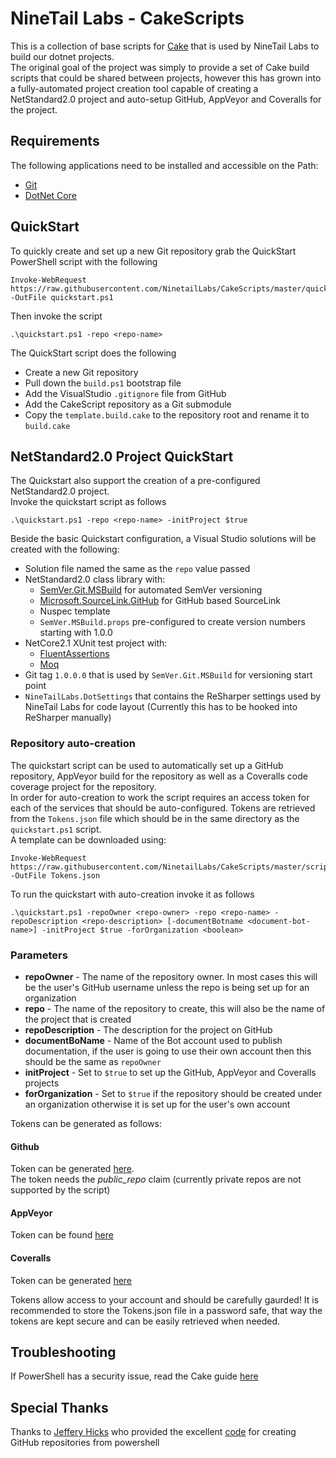 # NineTail Labs - CakeScripts
This is a collection of base scripts for [Cake](https://cakebuild.net) that is used by NineTail Labs to build our dotnet projects.  
The original goal of the project was simply to provide a set of Cake build scripts that could be shared between projects, however this has grown into a fully-automated project creation tool capable of creating a NetStandard2.0 project and auto-setup GitHub, AppVeyor and Coveralls for the project.

## Requirements
The following applications need to be installed and accessible on the Path:
- [Git](https://git-scm.com/)
- [DotNet Core](https://www.microsoft.com/net/download)

## QuickStart
To quickly create and set up a new Git repository grab the QuickStart PowerShell script with the following
```
Invoke-WebRequest https://raw.githubusercontent.com/NinetailLabs/CakeScripts/master/quickstart.ps1 -OutFile quickstart.ps1
```

Then invoke the script
```
.\quickstart.ps1 -repo <repo-name>
```
The QuickStart script does the following
- Create a new Git repository
- Pull down the `build.ps1` bootstrap file
- Add the VisualStudio `.gitignore` file from GitHub
- Add the CakeScript repository as a Git submodule 
- Copy the `template.build.cake` to the repository root and rename it to `build.cake`

## NetStandard2.0 Project QuickStart
The Quickstart also support the creation of a pre-configured NetStandard2.0 project.  
Invoke the quickstart script as follows
```
.\quickstart.ps1 -repo <repo-name> -initProject $true
```

Beside the basic Quickstart configuration, a Visual Studio solutions will be created with the following:
- Solution file named the same as the `repo` value passed
- NetStandard2.0 class library with:
  - [SemVer.Git.MSBuild](https://www.nuget.org/packages/SemVer.Git.MSBuild/) for automated SemVer versioning
  - [Microsoft.SourceLink.GitHub](https://www.nuget.org/packages?q=Microsoft.SourceLink.GitHub) for GitHub based SourceLink
  - Nuspec template
  - `SemVer.MSBuild.props` pre-configured to create version numbers starting with 1.0.0
- NetCore2.1 XUnit test project with:
  - [FluentAssertions](https://www.nuget.org/packages/FluentAssertions/)
  - [Moq](https://www.nuget.org/packages/Moq/)
- Git tag `1.0.0.0` that is used by `SemVer.Git.MSBuild` for versioning start point
- `NineTailLabs.DotSettings` that contains the ReSharper settings used by NineTail Labs for code layout (Currently this has to be hooked into ReSharper manually)

### Repository auto-creation
The quickstart script can be used to automatically set up a GitHub repository, AppVeyor build for the repository as well as a Coveralls code coverage project for the repository.  
In order for auto-creation to work the script requires an access token for each of the services that should be auto-configured. Tokens are retrieved from the `Tokens.json` file which
should be in the same directory as the `quickstart.ps1` script.  
A template can be downloaded using:
```
Invoke-WebRequest https://raw.githubusercontent.com/NinetailLabs/CakeScripts/master/scripts/Tokens.json -OutFile Tokens.json
```

To run the quickstart with auto-creation invoke it as follows
```
.\quickstart.ps1 -repoOwner <repo-owner> -repo <repo-name> -repoDescription <repo-description> [-documentBotname <document-bot-name>] -initProject $true -forOrganization <boolean>
```

### Parameters
- **repoOwner** - The name of the repository owner. In most cases this will be the user's GitHub username unless the repo is being set up for an organization  
- **repo** - The name of the repository to create, this will also be the name of the project that is created  
- **repoDescription** - The description for the project on GitHub  
- **documentBoName** - Name of the Bot account used to publish documentation, if the user is going to use their own account then this should be the same as `repoOwner`  
- **initProject** - Set to `$true` to set up the GitHub, AppVeyor and Coveralls projects  
- **forOrganization** - Set to `$true` if the repository should be created under an organization otherwise it is set up for the user's own account   

Tokens can be generated as follows:
#### Github
Token can be generated [here](https://github.com/settings/tokens).  
The token needs the *public_repo* claim (currently private repos are not supported by the script)

#### AppVeyor
Token can be found [here](https://coveralls.io/account)

#### Coveralls
Token can be generated [here](https://ci.appveyor.com/api-token)

Tokens allow access to your account and should be carefully gaurded! It is recommended to store the Tokens.json file in a password safe, that way the tokens are kept secure
and can be easily retrieved when needed.

## Troubleshooting
If PowerShell has a security issue, read the Cake guide [here](https://cakebuild.net/docs/tutorials/powershell-security)

## Special Thanks
Thanks to [Jeffery Hicks](https://jdhitsolutions.com/blog/about-me/) who provided the excellent [code](https://jdhitsolutions.com/blog/powershell/5373/creating-a-github-repository-from-powershell/) for creating GitHub repositories from powershell